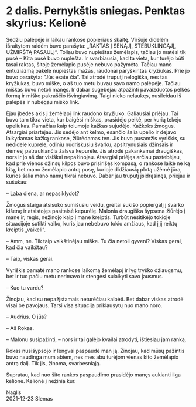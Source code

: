 # 2 dalis. Pernykštis sniegas. Penktas skyrius: Kelionė

Sėdžiu palėpėje ir laikau rankose popieriaus skaitę. Viršuje didelėm išraitytom raidėm buvo parašyta:
„RAKTAS Į SENĄJĮ, STEBUKLINGĄJĮ, UŽMIRŠTĄ PASAULĮ“. Toliau buvo nupieštas žemėlapis,
tačiau jo matėsi tik pusė – Kita pusė buvo nuplėšta. Ir svarbiausia, kad ta vieta, kur turėjo būti tasai raktas,
šitoje žemėlapio pusėje nebuvo pažymėta. Tačiau mano entuziazmą pakėlė nupieštas mažas, raudonai
paryškintas kryžiukas. Prie jo buvo parašyta: ”Jūs esate čia“. Tai atrodė truputį nelogiška, nes tas kryžiukas,
buvo miške, o aš tuo metu buvau savo namo palėpėje. Tačiau miškas buvo netoli manęs. Ir dabar sugebėjau
atpažinti pavaizduotos pelkės formą ir miško pakraščio išvingiavimą. Taigi nieko nelaukęs, nusileidau iš
palėpės ir nubėgau miško link.

Ėjau įbedes akis į žemėlapį link raudono kryžiuko. Galiausiai priėjau. Tai buvo tam tikra vieta, kur baigėsi
miškas, prasidėjo pelkė, per kurią tekėjo upeliukas. Pamačiau kaip tolumoje kažkas sujudėjo. Kažkoks
žmogus. Atsargiai priartėjau. Jis sėdėjo ant kelmo, esančio šalia upelio ir dejavo laikydamas kažką rankose,
žiūrėdamas ten. Jis buvo pusamžis vyriškis, su nedidele kuprele, odiniu nudriskusiu švarku, apsitrynusiais
džinsais ir dėmesį patraukiančia žalsva kepurėle. Jis atrodė pakankamai draugiškas, nors ir jo aš dar visiškai
nepažinojau. Atsargiai priėjęs arčiau pastebėjau, kad prie vienos džinsų kilpos buvo prisirišęs kompasą, o
rankose laikė ne ką kitą, bet mano žemėlapio antrą pusę, kurioje didžiausią plotą užėmė jūra, kurios šalia
mano namų tikrai nebuvo. Dabar jau truputį įsidrąsinęs, priėjau ir sušukau:

– Laba diena, ar nepasiklydot?

Žmogus staiga atsisuko sumišusiu veidu, greitai sukišo popiergalį į švarko kišenę ir atsistojęs pasitaisė
kepurėlę. Malonia draugiška šypsena žiūrėjo į mane ir, regis, nežinojo kaip į mane kreiptis. Turbūt nesitikėjo
tokioje situacijoje sutikti vaiko, kuris jau nebebuvo tokio amžiaus, kad į jį reiktų kreiptis „vaikeli“.

– Amm, ne. Tik taip vaikštinėjau miške. Tu čia netoli gyveni? Viskas gerai, kad čia vaikštau?

– Taip, viskas gerai.

Vyriškis pamatė mano rankose laikomą žemėlapį ir lyg tryško džiaugsmu, bet ir tuo pačiu metu nerimavo ir
stengėsi sulaikyti savo jausmus.

– Kuo tu vardu?

Žinojau, kad su nepažįstamais neturėčiau kalbėti. Bet dabar viskas atrodė visai be pavojaus. Tarsi visa
situacija priklausytų nuo mano noro.

– Audrius. O jūs?

– Aš Rokas.

– Malonu susipažinti, – nors ir tai galėjo kvailai atrodyti, ištiesiau jam ranką.

Rokas nusišypsojo ir lengvai paspaudė man ją. Žinojau, kad mūsų pažintis buvo naudinga mum abiem, nes
mes abu turėjom vienas kito žemėlapio antrą dalį. Tik jis, žinoma, svarbesniąją.

Supratau, kad nuo šito rankos paspaudimo prasidėjo manęs aukianti ilga kelionė. Kelionė į nežinia kur.

Naglis  
2021-12-23 Slemas

